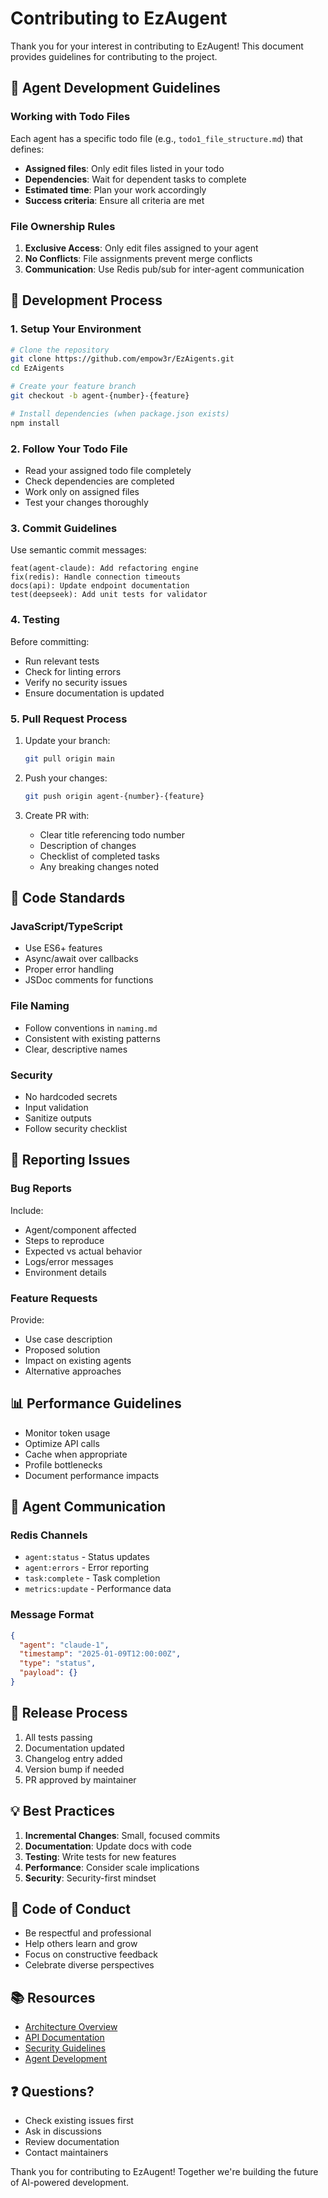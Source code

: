# Contributing to EzAugent

Thank you for your interest in contributing to EzAugent! This document provides guidelines for contributing to the project.

## 🤖 Agent Development Guidelines

### Working with Todo Files

Each agent has a specific todo file (e.g., `todo1_file_structure.md`) that defines:
- **Assigned files**: Only edit files listed in your todo
- **Dependencies**: Wait for dependent tasks to complete
- **Estimated time**: Plan your work accordingly
- **Success criteria**: Ensure all criteria are met

### File Ownership Rules

1. **Exclusive Access**: Only edit files assigned to your agent
2. **No Conflicts**: File assignments prevent merge conflicts
3. **Communication**: Use Redis pub/sub for inter-agent communication

## 🔧 Development Process

### 1. Setup Your Environment

```bash
# Clone the repository
git clone https://github.com/empow3r/EzAigents.git
cd EzAigents

# Create your feature branch
git checkout -b agent-{number}-{feature}

# Install dependencies (when package.json exists)
npm install
```

### 2. Follow Your Todo File

- Read your assigned todo file completely
- Check dependencies are completed
- Work only on assigned files
- Test your changes thoroughly

### 3. Commit Guidelines

Use semantic commit messages:

```
feat(agent-claude): Add refactoring engine
fix(redis): Handle connection timeouts
docs(api): Update endpoint documentation
test(deepseek): Add unit tests for validator
```

### 4. Testing

Before committing:
- Run relevant tests
- Check for linting errors
- Verify no security issues
- Ensure documentation is updated

### 5. Pull Request Process

1. Update your branch:
   ```bash
   git pull origin main
   ```

2. Push your changes:
   ```bash
   git push origin agent-{number}-{feature}
   ```

3. Create PR with:
   - Clear title referencing todo number
   - Description of changes
   - Checklist of completed tasks
   - Any breaking changes noted

## 📝 Code Standards

### JavaScript/TypeScript
- Use ES6+ features
- Async/await over callbacks
- Proper error handling
- JSDoc comments for functions

### File Naming
- Follow conventions in `naming.md`
- Consistent with existing patterns
- Clear, descriptive names

### Security
- No hardcoded secrets
- Input validation
- Sanitize outputs
- Follow security checklist

## 🐛 Reporting Issues

### Bug Reports
Include:
- Agent/component affected
- Steps to reproduce
- Expected vs actual behavior
- Logs/error messages
- Environment details

### Feature Requests
Provide:
- Use case description
- Proposed solution
- Impact on existing agents
- Alternative approaches

## 📊 Performance Guidelines

- Monitor token usage
- Optimize API calls
- Cache when appropriate
- Profile bottlenecks
- Document performance impacts

## 🔄 Agent Communication

### Redis Channels
- `agent:status` - Status updates
- `agent:errors` - Error reporting
- `task:complete` - Task completion
- `metrics:update` - Performance data

### Message Format
```json
{
  "agent": "claude-1",
  "timestamp": "2025-01-09T12:00:00Z",
  "type": "status",
  "payload": {}
}
```

## 🚀 Release Process

1. All tests passing
2. Documentation updated
3. Changelog entry added
4. Version bump if needed
5. PR approved by maintainer

## 💡 Best Practices

1. **Incremental Changes**: Small, focused commits
2. **Documentation**: Update docs with code
3. **Testing**: Write tests for new features
4. **Performance**: Consider scale implications
5. **Security**: Security-first mindset

## 🤝 Code of Conduct

- Be respectful and professional
- Help others learn and grow
- Focus on constructive feedback
- Celebrate diverse perspectives

## 📚 Resources

- [Architecture Overview](docs/architecture.md)
- [API Documentation](docs/api-reference.md)
- [Security Guidelines](docs/security.md)
- [Agent Development](docs/agent-development.md)

## ❓ Questions?

- Check existing issues first
- Ask in discussions
- Review documentation
- Contact maintainers

Thank you for contributing to EzAugent! Together we're building the future of AI-powered development.